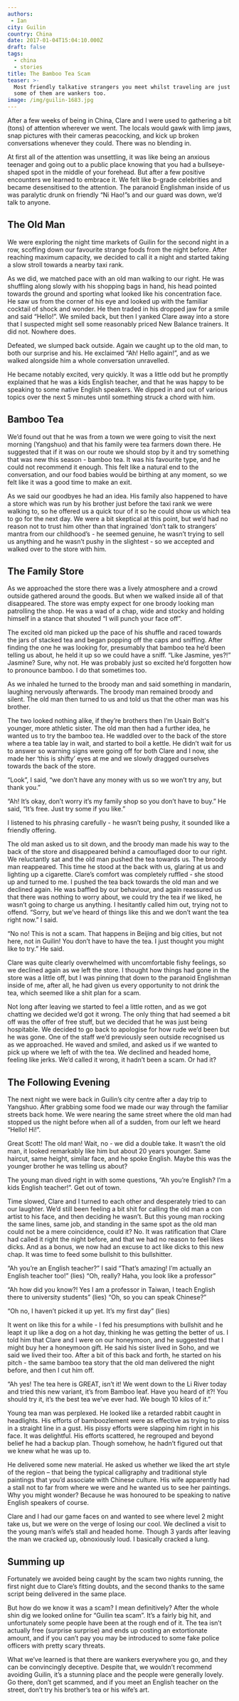 ```yaml
---
authors:
 - Ian
city: Guilin
country: China
date: 2017-01-04T15:04:10.000Z
draft: false
tags:
  - china
  - stories
title: The Bamboo Tea Scam
teaser: >-
  Most friendly talkative strangers you meet whilst traveling are just that, but
  some of them are wankers too.
image: /img/guilin-1683.jpg
---
```

After a few weeks of being in China, Clare and I were used to gathering a bit (tons) of attention wherever we went. The locals would gawk with limp jaws, snap pictures with their cameras peacocking, and kick up broken conversations whenever they could. There was no blending in.

At first all of the attention was unsettling, it was like being an anxious teenager and going out to a public place knowing that you had a bullseye-shaped spot in the middle of your forehead. But after a few positive encounters we learned to embrace it. We felt like b-grade celebrities and became desensitised to the attention. The paranoid Englishman inside of us was paralytic drunk on friendly “Ni Hao!”s and our guard was down, we’d talk to anyone.

## The Old Man

We were exploring the night time markets of Guilin for the second night in a row, scoffing down our favourite strange foods from the night before. After reaching maximum capacity, we decided to call it a night and started taking a slow stroll towards a nearby taxi rank.

As we did, we matched pace with an old man walking to our right. He was shuffling along slowly with his shopping bags in hand, his head pointed towards the ground and sporting what looked like his concentration face. He saw us from the corner of his eye and looked up with the familiar cocktail of shock and wonder. He then traded in his dropped jaw for a smile and said “Hello!”. We smiled back, but then I yanked Clare away into a store that I suspected might sell some reasonably priced New Balance trainers. It did not. Nowhere does.

Defeated, we slumped back outside. Again we caught up to the old man, to both our surprise and his. He exclaimed “Ah! Hello again!”, and as we walked alongside him a whole conversation unravelled.

He became notably excited, very quickly. It was a little odd but he promptly explained that he was a kids English teacher, and that he was happy to be speaking to some native English speakers. We dipped in and out of various topics over the next 5 minutes until something struck a chord with him.

## Bamboo Tea

We’d found out that he was from a town we were going to visit the next morning (Yangshuo) and that his family were tea farmers down there. He suggested that if it was on our route we should stop by it and try something that was new this season - bamboo tea. It was his favourite type, and he could not recommend it enough. This felt like a natural end to the conversation, and our food babies would be birthing at any moment, so we felt like it was a good time to make an exit.

As we said our goodbyes he had an idea. His family also happened to have a store which was run by his brother just before the taxi rank we were walking to, so he offered us a quick tour of it so he could show us which tea to go for the next day. We were a bit skeptical at this point, but we’d had no reason not to trust him other than that ingrained ‘don’t talk to strangers’ mantra from our childhood’s - he seemed genuine, he wasn’t trying to sell us anything and he wasn’t pushy in the slightest - so we accepted and walked over to the store with him.

## The Family Store

As we approached the store there was a lively atmosphere and a crowd outside gathered around the goods. But when we walked inside all of that disappeared. The store was empty expect for one broody looking man patrolling the shop. He was a wad of a chap, wide and stocky and holding himself in a stance that shouted “I will punch your face off”.

The excited old man picked up the pace of his shuffle and raced towards the jars of stacked tea and began popping off the caps and sniffing. After finding the one he was looking for, presumably that bamboo tea he’d been telling us about, he held it up so we could have a sniff. “Like Jasmine, yes?!” Jasmine? Sure, why not. He was probably just so excited he’d forgotten how to pronounce bamboo. I do that sometimes too.

As we inhaled he turned to the broody man and said something in mandarin, laughing nervously afterwards. The broody man remained broody and silent. The old man then turned to us and told us that the other man was his brother.

The two looked nothing alike, if they’re brothers then I’m Usain Bolt's younger, more athletic sister.
The old man then had a further idea, he wanted us to try the bamboo tea. He waddled over to the back of the store where a tea table lay in wait, and started to boil a kettle. He didn’t wait for us to answer so warning signs were going off for both Clare and I now, she made her ‘this is shifty’ eyes at me and we slowly dragged ourselves towards the back of the store.

“Look”, I said, “we don’t have any money with us so we won’t try any, but thank you.”

“Ah! It’s okay, don’t worry it’s my family shop so you don’t have to buy.” He said, “It’s free. Just try some if you like.”

I listened to his phrasing carefully - he wasn’t being pushy, it sounded like a friendly offering.

The old man asked us to sit down, and the broody man made his way to the back of the store and disappeared behind a camouflaged door to our right. We reluctantly sat and the old man pushed the tea towards us. The broody man reappeared. This time he stood at the back with us, glaring at us and lighting up a cigarette. Clare’s comfort was completely ruffled - she stood up and turned to me. I pushed the tea back towards the old man and we declined again. He was baffled by our behaviour, and again reassured us that there was nothing to worry about, we could try the tea if we liked, he wasn’t going to charge us anything. I hesitantly called him out, trying not to offend.
“Sorry, but we’ve heard of things like this and we don’t want the tea right now.” I said.

“No no! This is not a scam. That happens in Beijing and big cities, but not here, not in Guilin! You don’t have to have the tea. I just thought you might like to try.” He said.

Clare was quite clearly overwhelmed with uncomfortable fishy feelings, so we declined again as we left the store. I thought how things had gone in the store was a little off, but I was pinning that down to the paranoid Englishman inside of me, after all, he had given us every opportunity to not drink the tea, which seemed like a shit plan for a scam.

Not long after leaving we started to feel a little rotten, and as we got chatting we decided we’d got it wrong. The only thing that had seemed a bit off was the offer of free stuff, but we decided that he was just being hospitable. We decided to go back to apologise for how rude we’d been but he was gone. One of the staff we’d previously seen outside recognised us as we approached. He waved and smiled, and asked us if we wanted to pick up where we left of with the tea. We declined and headed home, feeling like jerks. We’d called it wrong, it hadn’t been a scam. Or had it?

## The Following Evening

The next night we were back in Guilin’s city centre after a day trip to Yangshuo. After grabbing some food we made our way through the familiar streets back home. We were nearing the same street where the old man had stopped us the night before when all of a sudden, from our left we heard “Hello! Hi!”.

Great Scott! The old man! Wait, no - we did a double take. It wasn’t the old man, it looked remarkably like him but about 20 years younger. Same haircut, same height, similar face, and he spoke English. Maybe this was the younger brother he was telling us about?

The young man dived right in with some questions, “Ah you’re English? I’m a kids English teacher!”.
Get out of town.

Time slowed, Clare and I turned to each other and desperately tried to can our laughter. We’d still been feeling a bit shit for calling the old man a con artist to his face, and then deciding he wasn’t. But this young man rocking the same lines, same job, and standing in the same spot as the old man could not be a mere coincidence, could it? No. It was ratification that Clare had called it right the night before, and that we had no reason to feel likes dicks. And as a bonus, we now had an excuse to act like dicks to this new chap. It was time to feed some bullshit to this bullshitter.

“Ah you’re an English teacher?” I said “That’s amazing! I’m actually an English teacher too!” (lies)
“Oh, really? Haha, you look like a professor”

“Ah how did you know?! Yes I am a professor in Taiwan, I teach English there to university students” (lies)
“Oh, so you can speak Chinese?”

“Oh no, I haven’t picked it up yet. It’s my first day” (lies)

It went on like this for a while - I fed his presumptions with bullshit and he leapt it up like a dog on a hot day, thinking he was getting the better of us. I told him that Clare and I were on our honeymoon, and he suggested that I might buy her a honeymoon gift. He said his sister lived in Soho, and we said we lived their too.
After a bit of this back and forth, he started on his pitch - the same bamboo tea story that the old man delivered the night before, and then I cut him off.

“Ah yes! The tea here is GREAT, isn’t it! We went down to the Li River today and tried this new variant, it’s from Bamboo leaf. Have you heard of it?! You should try it, it’s the best tea we’ve ever had. We bough 10 kilos of it.”

Young tea man was perplexed. He looked like a retarded rabbit caught in headlights. His efforts of bamboozlement were as effective as trying to piss in a straight line in a gust. His pissy efforts were slapping him right in his face. It was delightful. His efforts scattered, he regrouped and beyond belief he had a backup plan. Though somehow, he hadn’t figured out that we knew what he was up to.

He delivered some new material. He asked us whether we liked the art style of the region – that being the typical calligraphy and traditional style paintings that you’d associate with Chinese culture. His wife apparently had a stall not to far from where we were and he wanted us to see her paintings. Why you might wonder? Because he was honoured to be speaking to native English speakers of course.

Clare and I had our game faces on and wanted to see where level 2 might take us, but we were on the verge of losing our cool. We declined a visit to the young man’s wife’s stall and headed home. Though 3 yards after leaving the man we cracked up, obnoxiously loud. I basically cracked a lung.

## Summing up

Fortunately we avoided being caught by the scam two nights running, the first night due to Clare’s fitting doubts, and the second thanks to the same script being delivered in the same place.

But how do we know it was a scam? I mean definitively? After the whole shin dig we looked online for “Guilin tea scam”. It’s a fairly big hit, and unfortunately some people have been at the rough end of it. The tea isn’t actually free (surprise surprise) and ends up costing an extortionate amount, and if you can’t pay you may be introduced to some fake police officers with pretty scary threats.

What we’ve learned is that there are wankers everywhere you go, and they can be convincingly deceptive. Despite that, we wouldn’t recommend avoiding Guilin, it’s a stunning place and the people were generally lovely. Go there, don’t get scammed, and if you meet an English teacher on the street, don’t try his brother’s tea or his wife’s art.
